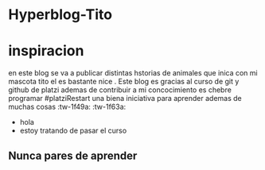 # Hyperblog-Tito
# inspiracion
en este blog se va a publicar distintas hstorias de animales que inica con mi mascota tito el es bastante nice .
Este blog es gracias al curso de git y github de platzi ademas de contribuir a mi concocimiento es chebre programar #platziRestart una biena iniciativa para aprender ademas de muchas cosas :tw-1f49a: :tw-1f63a:

* hola
* estoy tratando de pasar el curso

## Nunca pares de aprender
